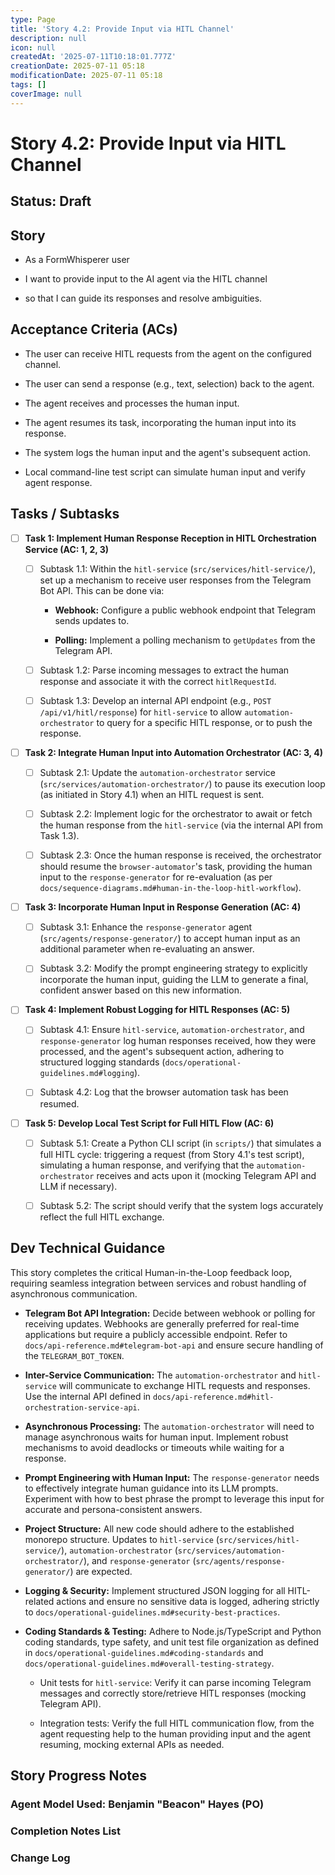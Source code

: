 ```yaml
---
type: Page
title: 'Story 4.2: Provide Input via HITL Channel'
description: null
icon: null
createdAt: '2025-07-11T10:18:01.777Z'
creationDate: 2025-07-11 05:18
modificationDate: 2025-07-11 05:18
tags: []
coverImage: null
---
```


# Story 4.2: Provide Input via HITL Channel

## Status: Draft

## Story

- As a FormWhisperer user

- I want to provide input to the AI agent via the HITL channel

- so that I can guide its responses and resolve ambiguities.

## Acceptance Criteria (ACs)

- The user can receive HITL requests from the agent on the configured channel.

- The user can send a response (e.g., text, selection) back to the agent.

- The agent receives and processes the human input.

- The agent resumes its task, incorporating the human input into its response.

- The system logs the human input and the agent's subsequent action.

- Local command-line test script can simulate human input and verify agent response.

## Tasks / Subtasks

- [ ] **Task 1: Implement Human Response Reception in HITL Orchestration Service (AC: 1, 2, 3)**

    - [ ] Subtask 1.1: Within the `hitl-service` (`src/services/hitl-service/`), set up a mechanism to receive user responses from the Telegram Bot API. This can be done via:

        - **Webhook:** Configure a public webhook endpoint that Telegram sends updates to.

        - **Polling:** Implement a polling mechanism to `getUpdates` from the Telegram API.

    - [ ] Subtask 1.2: Parse incoming messages to extract the human response and associate it with the correct `hitlRequestId`.

    - [ ] Subtask 1.3: Develop an internal API endpoint (e.g., `POST /api/v1/hitl/response`) for `hitl-service` to allow `automation-orchestrator` to query for a specific HITL response, or to push the response.

- [ ] **Task 2: Integrate Human Input into Automation Orchestrator (AC: 3, 4)**

    - [ ] Subtask 2.1: Update the `automation-orchestrator` service (`src/services/automation-orchestrator/`) to pause its execution loop (as initiated in Story 4.1) when an HITL request is sent.

    - [ ] Subtask 2.2: Implement logic for the orchestrator to await or fetch the human response from the `hitl-service` (via the internal API from Task 1.3).

    - [ ] Subtask 2.3: Once the human response is received, the orchestrator should resume the `browser-automator`'s task, providing the human input to the `response-generator` for re-evaluation (as per `docs/sequence-diagrams.md#human-in-the-loop-hitl-workflow`).

- [ ] **Task 3: Incorporate Human Input in Response Generation (AC: 4)**

    - [ ] Subtask 3.1: Enhance the `response-generator` agent (`src/agents/response-generator/`) to accept human input as an additional parameter when re-evaluating an answer.

    - [ ] Subtask 3.2: Modify the prompt engineering strategy to explicitly incorporate the human input, guiding the LLM to generate a final, confident answer based on this new information.

- [ ] **Task 4: Implement Robust Logging for HITL Responses (AC: 5)**

    - [ ] Subtask 4.1: Ensure `hitl-service`, `automation-orchestrator`, and `response-generator` log human responses received, how they were processed, and the agent's subsequent action, adhering to structured logging standards (`docs/operational-guidelines.md#logging`).

    - [ ] Subtask 4.2: Log that the browser automation task has been resumed.

- [ ] **Task 5: Develop Local Test Script for Full HITL Flow (AC: 6)**

    - [ ] Subtask 5.1: Create a Python CLI script (in `scripts/`) that simulates a full HITL cycle: triggering a request (from Story 4.1's test script), simulating a human response, and verifying that the `automation-orchestrator` receives and acts upon it (mocking Telegram API and LLM if necessary).

    - [ ] Subtask 5.2: The script should verify that the system logs accurately reflect the full HITL exchange.

## Dev Technical Guidance

This story completes the critical Human-in-the-Loop feedback loop, requiring seamless integration between services and robust handling of asynchronous communication.

- **Telegram Bot API Integration:** Decide between webhook or polling for receiving updates. Webhooks are generally preferred for real-time applications but require a publicly accessible endpoint. Refer to `docs/api-reference.md#telegram-bot-api` and ensure secure handling of the `TELEGRAM_BOT_TOKEN`.

- **Inter-Service Communication:** The `automation-orchestrator` and `hitl-service` will communicate to exchange HITL requests and responses. Use the internal API defined in `docs/api-reference.md#hitl-orchestration-service-api`.

- **Asynchronous Processing:** The `automation-orchestrator` will need to manage asynchronous waits for human input. Implement robust mechanisms to avoid deadlocks or timeouts while waiting for a response.

- **Prompt Engineering with Human Input:** The `response-generator` needs to effectively integrate human guidance into its LLM prompts. Experiment with how to best phrase the prompt to leverage this input for accurate and persona-consistent answers.

- **Project Structure:** All new code should adhere to the established monorepo structure. Updates to `hitl-service` (`src/services/hitl-service/`), `automation-orchestrator` (`src/services/automation-orchestrator/`), and `response-generator` (`src/agents/response-generator/`) are expected.

- **Logging & Security:** Implement structured JSON logging for all HITL-related actions and ensure no sensitive data is logged, adhering strictly to `docs/operational-guidelines.md#security-best-practices`.

- **Coding Standards & Testing:** Adhere to Node.js/TypeScript and Python coding standards, type safety, and unit test file organization as defined in `docs/operational-guidelines.md#coding-standards` and `docs/operational-guidelines.md#overall-testing-strategy`.

    - Unit tests for `hitl-service`: Verify it can parse incoming Telegram messages and correctly store/retrieve HITL responses (mocking Telegram API).

    - Integration tests: Verify the full HITL communication flow, from the agent requesting help to the human providing input and the agent resuming, mocking external APIs as needed.

## Story Progress Notes

### Agent Model Used: Benjamin "Beacon" Hayes (PO)

### Completion Notes List

### Change Log

